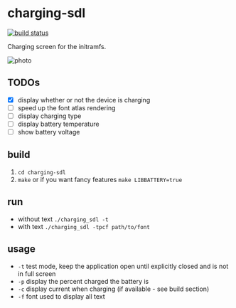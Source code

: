 # charging-sdl

[![build status](https://travis-ci.org/postmarketOS/charging-sdl.svg?branch=master)](https://travis-ci.org/postmarketOS/charging-sdl)

Charging screen for the initramfs.

![photo](https://wiki.postmarketos.org/images/d/d8/Charging-sdl.jpg)



## TODOs

- [x] display whether or not the device is charging
- [ ] speed up the font atlas rendering
- [ ] display charging type
- [ ] display battery temperature
- [ ] show battery voltage

## build

1. `cd charging-sdl`
2. `make` or if you want fancy features `make LIBBATTERY=true`

## run

- without text `./charging_sdl -t`
- with text `./charging_sdl -tpcf path/to/font`

## usage

- `-t` test mode, keep the application open until explicitly closed and is not in full screen
- `-p` display the percent charged the battery is
- `-c` display current when charging (if available - see build section)
- `-f` font used to display all text
